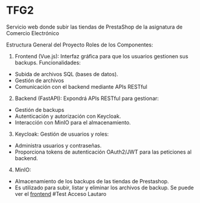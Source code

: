 # TFG2
Servicio web donde subir las tiendas de PrestaShop de la asignatura de Comercio Electrónico 

Estructura General del Proyecto
Roles de los Componentes:
1. Frontend (Vue.js):
 Interfaz gráfica para que los usuarios gestionen sus backups.
 Funcionalidades:
 - Subida de archivos SQL (bases de datos).
 - Gestión de archivos
 - Comunicación con el backend mediante APIs RESTful
2. Backend (FastAPI):
 Expondrá APIs RESTful para gestionar:
 - Gestión de backups
 - Autenticación y autorización con Keycloak.
 - Interacción con MinIO para el almacenamiento.
3. Keycloak:
 Gestión de usuarios y roles:
 - Administra usuarios y contraseñas.
 - Proporciona tokens de autenticación OAuth2/JWT para las peticiones al backend.
4. MinIO:
 - Almacenamiento de los backups de las tiendas de Prestashop.
 - Es utilizado para subir, listar y eliminar los archivos de backup.
   Se puede ver el [frontend](https://www.canva.com/design/DAGZ1Mo0siI/WryKV47wWqfTLKU76XSrTg/edit?utm_content=DAGZ1Mo0siI&utm_campaign=designshare&utm_medium=link2&utm_source=sharebutton)
#Test Acceso Lautaro

